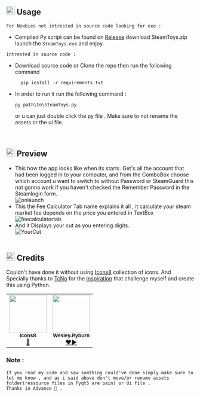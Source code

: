 ﻿## <img src=".\assets\icon.ico" width="23" height="" title="SteamToys Logo"> Usage
`For Newbies not intrested in source code looking for exe :`

* Compiled Py script can be found on [Release](https://github.com/itsW3RN3R/SteamToys/releases "Releases") download SteamToys.zip launch the `SteamToys.exe` and enjoy.

`Intrested in source code :`

* Download source code or Clone the repo then run the following command 

  ```
    pip install -r requirements.txt 
    ```

* In order to run it run the following command :

  ```
  py path\to\SteamToys.py
  ```
  or u can just double click the py file .
  Make sure to not rename the assets or the ui file.
<br>

## <img src=".\assets\icon.ico" width="23" height="" title="SteamToys Logo"> Preview 

* This how the app looks like when its starts. Get's all the account that had been logged in to your computer, and from the ComboBox choose which account u want to switch to without Password or SteamGuard this not gonna work if you haven't checked the Remember Password in the Steamlogin form.<br>
![onlaunch](https://github.com/itsW3RN3R/SteamToys/blob/main/screenshots/onlaunch.png)
* This the Fee Calculator Tab name explains it all , it calculate your steam market fee depends on the price you entered in TextBox<br>
![feecalculatortab](https://github.com/itsW3RN3R/SteamToys/blob/main/screenshots/FeeCalculator.png)
* And it Displays your cut as you entering digits.<br>
![YourCut](https://github.com/itsW3RN3R/SteamToys/blob/main/screenshots/FeeCalculatorUrCut.png)
<br><br>

## <img src=".\assets\icon.ico" width="23" height="" title="SteamToys Logo"> Credits
Couldn't have done it without using [Icons8](https://icons8.com/ "Icons8") collection of icons. And Specially thanks to [TcNo](https://github.com/TCNOco) for the [Inspiration](https://github.com/TCNOco/TcNo-Acc-Switcher) that challenge myself and create this using Python. 
<br>
<table>
  <tr>
    <td align="center"><a href="https://icons8.com/"><img src="https://avatars.githubusercontent.com/u/6615749?s=200&v=4" width="100px;" alt=""/><br /><sub><b>Icons8</b></sub></a><br /><a href="https://icons8.com/" title="Icons">🙏</a></td>
    <td align="center"><a href="https://github.com/TCNOco"><img src="https://avatars.githubusercontent.com/u/10319195?v=4" width="100px;" alt=""/><br /><sub><b>Wesley Pyburn</b></sub></a><br /><a href="https://github.com/TCNOco" title="Instpiration">❤️</a><a href="https://www.youtube.com/TroubleChute" title="TcNo Youtube">▶️</a></td>
  </tr>
  
</table>



### Note :
```
If you read my code and saw somthing could've done simply make sure to let me know , and as i said above don't move/or rename assets folder(ressource files in Pyqt5 are pain) or Ui file .
Thanks in Advance 🥰 .
```

